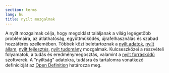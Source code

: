 ```yaml
---
section: terms
lang: hu
title: nyílt mozgalmak
---
```


A nyílt mozgalmak célja, hogy megoldást találjanak a világ legégetőbb problémáira, az átláthatóság, együttműködés, újrafelhasználás és szabad hozzáférés szellemében. Többek közt beletartoznak a [nyílt adatok](../open-data/), [nyílt állam](../open-government/), [nyílt fejlesztés](../open-development/), [nyílt tudomány](../open-science/) mozgalmak. Kulcseszközei a részvételi folyamatok, a tudás és eredménymegosztás, valamint a [nyílt forráskódú](../open-source/) szoftverek. A "nyíltság" adatokra, tudásra és tartalomra vonatkozó definícióját az [Open Definition](../open-definition/) határozza meg.
